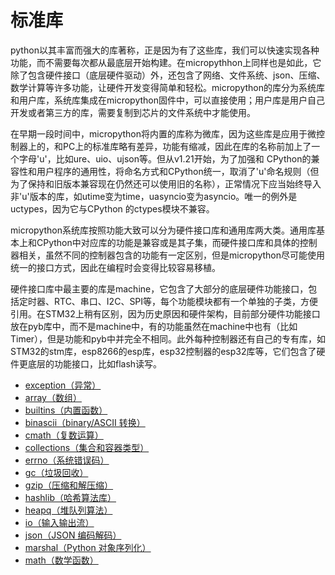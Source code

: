 # 标准库

python以其丰富而强大的库著称，正是因为有了这些库，我们可以快速实现各种功能，而不需要每次都从最底层开始构建。在micropythhon上同样也是如此，它除了包含硬件接口（底层硬件驱动）外，还包含了网络、文件系统、json、压缩、数学计算等许多功能，让硬件开发变得简单和轻松。micropython的库分为系统库和用户库，系统库集成在micropython固件中，可以直接使用；用户库是用户自己开发或者第三方的库，需要复制到芯片的文件系统中才能使用。

在早期一段时间中，micropython将内置的库称为微库，因为这些库是应用于微控制器上的，和PC上的标准库略有差异，功能有缩减，因此在库的名称前加上了一个字母'u'，比如ure、uio、ujson等。但从v1.21开始，为了加强和 CPython的兼容性和用户程序的通用性，将命名方式和CPython统一，取消了'u'命名规则（但为了保持和旧版本兼容现在仍然还可以使用旧的名称），正常情况下应当始终导入非'u'版本的库，如utime变为time，uasyncio变为asyncio。唯一的例外是uctypes，因为它与CPython
的ctypes模块不兼容。

micropython系统库按照功能大致可以分为硬件接口库和通用库两大类。通用库基本上和CPython中对应库的功能是兼容或是其子集，而硬件接口库和具体的控制器相关，虽然不同的控制器包含的功能有一定区别，但是micropython尽可能使用统一的接口方式，因此在编程时会变得比较容易移植。

硬件接口库中最主要的库是machine，它包含了大部分的底层硬件功能接口，包括定时器、RTC、串口、I2C、SPI等，每个功能模块都有一个单独的子类，方便引用。在STM32上稍有区别，因为历史原因和硬件架构，目前部分硬件功能接口放在pyb库中，而不是machine中，有的功能虽然在machine中也有（比如Timer），但是功能和pyb中并完全不相同。此外每种控制器还有自己的专有库，如STM32的stm库，esp8266的esp库，esp32控制器的esp32库等，它们包含了硬件更底层的功能接口，比如flash读写。

- [exception（异常）](exception（异常）/readme.md)
- [array（数组）](array（数组）/readme.md)
- [builtins（内置函数）](builtins（内置函数）/readme.md)
- [binascii（binary/ASCII 转换）](binascii/readme.md)
- [cmath（复数运算）](cmath（复数运算）/readme.md)
- [collections（集合和容器类型）](collections/readme.md)
- [errno（系统错误码）](errno（系统错误码）/readme.md)
- [gc（垃圾回收）](gc（垃圾回收）/readme.md)
- [gzip（压缩和解压缩）](gzip（压缩和解压缩）/readme.md)
- [hashlib（哈希算法库）](hashlib（哈希算法库）/readme.md)
- [heapq（堆队列算法）](heapq（堆队列算法）/readme.md)
- [io（输入输出流）](io（输入输出流）/readme.md)
- [json（JSON 编码解码）](json/readme.md)
- [marshal（Python 对象序列化）](marshal/readme.md)
- [math（数学函数）](math（数学函数）/readme.md)